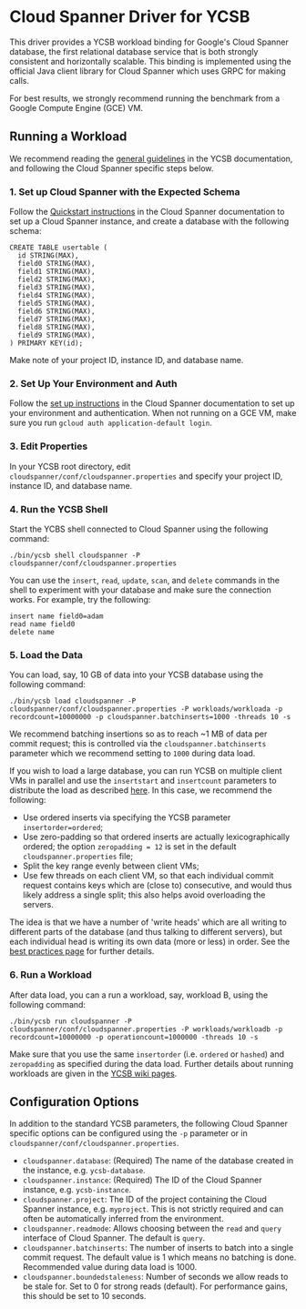 <!--
Copyright (c) 2017 YCSB contributors. All rights reserved.

Licensed under the Apache License, Version 2.0 (the "License"); you
may not use this file except in compliance with the License. You
may obtain a copy of the License at

http://www.apache.org/licenses/LICENSE-2.0

Unless required by applicable law or agreed to in writing, software
distributed under the License is distributed on an "AS IS" BASIS,
WITHOUT WARRANTIES OR CONDITIONS OF ANY KIND, either express or
implied. See the License for the specific language governing
permissions and limitations under the License. See accompanying
LICENSE file.
-->

# Cloud Spanner Driver for YCSB

This driver provides a YCSB workload binding for Google's Cloud Spanner database, the first relational database service that is both strongly consistent and horizontally scalable. This binding is implemented using the official Java client library for Cloud Spanner which uses GRPC for making calls.

For best results, we strongly recommend running the benchmark from a Google Compute Engine (GCE) VM.

## Running a Workload

We recommend reading the [general guidelines](https://github.com/brianfrankcooper/YCSB/wiki/Running-a-Workload) in the YCSB documentation, and following the Cloud Spanner specific steps below.

### 1. Set up Cloud Spanner with the Expected Schema

Follow the [Quickstart instructions](https://cloud.google.com/spanner/docs/quickstart-console) in the Cloud Spanner documentation to set up a Cloud Spanner instance, and create a database with the following schema:

```
CREATE TABLE usertable (
  id STRING(MAX),
  field0 STRING(MAX),
  field1 STRING(MAX),
  field2 STRING(MAX),
  field3 STRING(MAX),
  field4 STRING(MAX),
  field5 STRING(MAX),
  field6 STRING(MAX),
  field7 STRING(MAX),
  field8 STRING(MAX),
  field9 STRING(MAX),
) PRIMARY KEY(id);
```
Make note of your project ID, instance ID, and database name.

### 2. Set Up Your Environment and Auth

Follow the [set up instructions](https://cloud.google.com/spanner/docs/getting-started/set-up) in the Cloud Spanner documentation to set up your environment and authentication. When not running on a GCE VM, make sure you run `gcloud auth application-default login`.

### 3. Edit Properties

In your YCSB root directory, edit `cloudspanner/conf/cloudspanner.properties` and specify your project ID, instance ID, and database name.

### 4. Run the YCSB Shell

Start the YCBS shell connected to Cloud Spanner using the following command:

```
./bin/ycsb shell cloudspanner -P cloudspanner/conf/cloudspanner.properties
```

You can use the `insert`, `read`, `update`, `scan`, and `delete` commands in the shell to experiment with your database and make sure the connection works. For example, try the following:

```
insert name field0=adam
read name field0
delete name
```

### 5. Load the Data

You can load, say, 10 GB of data into your YCSB database using the following command:

```
./bin/ycsb load cloudspanner -P cloudspanner/conf/cloudspanner.properties -P workloads/workloada -p recordcount=10000000 -p cloudspanner.batchinserts=1000 -threads 10 -s
```

We recommend batching insertions so as to reach ~1 MB of data per commit request; this is controlled via the `cloudspanner.batchinserts` parameter which we recommend setting to `1000` during data load.

If you wish to load a large database, you can run YCSB on multiple client VMs in parallel and use the `insertstart` and `insertcount` parameters to distribute the load as described [here](https://github.com/brianfrankcooper/YCSB/wiki/Running-a-Workload-in-Parallel). In this case, we recommend the following:

* Use ordered inserts via specifying the YCSB parameter `insertorder=ordered`;
* Use zero-padding so that ordered inserts are actually lexicographically ordered; the option `zeropadding = 12` is set in the default `cloudspanner.properties` file;
* Split the key range evenly between client VMs;
* Use few threads on each client VM, so that each individual commit request contains keys which are (close to) consecutive, and would thus likely address a single split; this also helps avoid overloading the servers.

The idea is that we have a number of 'write heads' which are all writing to different parts of the database (and thus talking to different servers), but each individual head is writing its own data (more or less) in order. See the [best practices page](https://cloud.google.com/spanner/docs/best-practices#loading_data) for further details.

### 6. Run a Workload

After data load, you can a run a workload, say, workload B, using the following command:

```
./bin/ycsb run cloudspanner -P cloudspanner/conf/cloudspanner.properties -P workloads/workloadb -p recordcount=10000000 -p operationcount=1000000 -threads 10 -s 
```

Make sure that you use the same `insertorder` (i.e. `ordered` or `hashed`) and `zeropadding` as specified during the data load. Further details about running workloads are given in the [YCSB wiki pages](https://github.com/brianfrankcooper/YCSB/wiki/Running-a-Workload).

## Configuration Options

In addition to the standard YCSB parameters, the following Cloud Spanner specific options can be configured using the `-p` parameter or in `cloudspanner/conf/cloudspanner.properties`.

* `cloudspanner.database`: (Required) The name of the database created in the instance, e.g. `ycsb-database`.
* `cloudspanner.instance`: (Required) The ID of the Cloud Spanner instance, e.g. `ycsb-instance`.
* `cloudspanner.project`: The ID of the project containing the Cloud Spanner instance, e.g. `myproject`. This is not strictly required and can often be automatically inferred from the environment.
* `cloudspanner.readmode`: Allows choosing between the `read` and `query` interface of Cloud Spanner. The default is `query`.
* `cloudspanner.batchinserts`: The number of inserts to batch into a single commit request. The default value is 1 which means no batching is done. Recommended value during data load is 1000.
* `cloudspanner.boundedstaleness`: Number of seconds we allow reads to be stale for. Set to 0 for strong reads (default). For performance gains, this should be set to 10 seconds.
